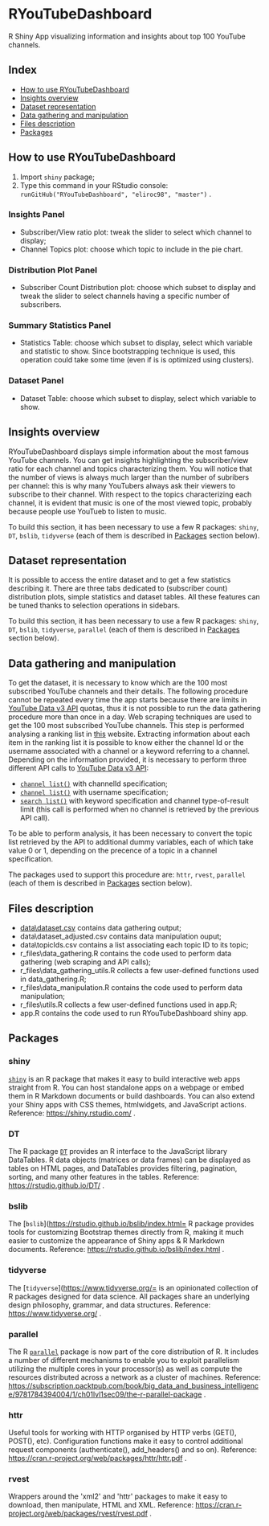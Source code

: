# RYouTubeDashboard
R Shiny App visualizing information and insights about top 100 YouTube channels.

## Index
- [How to use RYouTubeDashboard](#How-to-use-RYouTubeDashboard)
- [Insights overview](#Insights-overview)
- [Dataset representation](#Dataset-representation)
- [Data gathering and manipulation](#Data-gathering-and-manipulation)
- [Files description](#Files-description)
- [Packages](#Packages)

## How to use RYouTubeDashboard

1. Import `shiny` package;
2. Type this command in your RStudio console: `runGitHub("RYouTubeDashboard", "eliroc98", "master")` .

### Insights Panel
- Subscriber/View ratio plot: tweak the slider to select which channel to display;
- Channel Topics plot: choose which topic to include in the pie chart.

### Distribution Plot Panel
- Subscriber Count Distribution plot: choose which subset to display and tweak the slider to select channels having a specific number of subscribers.

### Summary Statistics Panel
- Statistics Table: choose which subset to display, select which variable and statistic to show. Since bootstrapping technique is used, this operation could take some time (even if is is optimized using clusters).

### Dataset Panel
- Dataset Table: choose which subset to display, select which variable to show.

## Insights overview
RYouTubeDashboard displays simple information about the most famous YouTube channels. 
You can get insights highlighting the subscriber/view ratio for each channel and topics characterizing them.
You will notice that the number of views is always much larger than the number of subribers per channel: this is why many YouTubers always ask their viewers to subscribe to their channel.
With respect to the topics characterizing each channel, it is evident that music is one of the most viewed topic, probably because people use YouTueb to listen to music.

To build this section, it has been necessary to use a few R packages: `shiny`, `DT`, `bslib`, `tidyverse` (each of them is described in [Packages](#Packages) section below).

## Dataset representation
It is possible to access the entire dataset and to get a few statistics describing it.
There are three tabs dedicated to (subscriber count) distribution plots, simple statistics and dataset tables. All these features can be tuned thanks to selection operations in sidebars.

To build this section, it has been necessary to use a few R packages: `shiny`, `DT`, `bslib`, `tidyverse`, `parallel` (each of them is described in [Packages](#Packages) section below).

## Data gathering and manipulation
To get the dataset, it is necessary to know which are the 100 most subscribed YouTube channels and their details.
The following procedure cannot be repeated every time the app starts because there are limits in [YouTube Data v3 API](https://developers.google.com/youtube/v3) quotas, thus it is not possible to run the data gathering procedure more than once in a day.
Web scraping techniques are used to get the 100 most subscribed YouTube channels. This step is performed analysing a ranking list in [this](https://socialblade.com/youtube/top/100/mostsubscribed) website.
Extracting information about each item in the ranking list it is possible to know either the channel Id or the username associated with a channel or a keyword referring to a channel. Depending on the information provided, it is necessary to perform three different API calls to [YouTube Data v3 API](https://developers.google.com/youtube/v3):
- [`channel list()`](https://developers.google.com/youtube/v3/docs/channels/list) with channelId specification;
- [`channel list()`](https://developers.google.com/youtube/v3/docs/channels/list) with username specification;
- [`search list()`](https://developers.google.com/youtube/v3/docs/search/list) with keyword specification and channel type-of-result limit (this call is performed when no channel is retrieved by the previous API call).

To be able to perform analysis, it has been necessary to convert the topic list retrieved by the API to additional dummy variables, each of which take value 0 or 1, depending on the precence of a topic in a channel specification.

The packages used to support this procedure are: `httr`, `rvest`, `parallel` (each of them is described in [Packages](#Packages) section below).

## Files description
- [data\dataset.csv](data//dataset.csv) contains data gathering output;
- data\dataset_adjusted.csv contains data manipulation ouput;
- data\topicIds.csv contains a list associating each topic ID to its topic;
- r_files\data_gathering.R contains the code used to perform data gathering (web scraping and API calls);
- r_files\data_gathering_utils.R collects a few user-defined functions used in data_gathering.R;
- r_files\data_manipulation.R contains the code used to perform data manipulation;
- r_files\utils.R collects a few user-defined functions used in app.R;
- app.R contains the code used to run RYouTubeDashboard shiny app.

## Packages
### shiny
[`shiny`](https://shiny.rstudio.com/) is an R package that makes it easy to build interactive web apps straight from R. You can host standalone apps on a webpage or embed them in R Markdown documents or build dashboards. You can also extend your Shiny apps with CSS themes, htmlwidgets, and JavaScript actions.
Reference: https://shiny.rstudio.com/ .
### DT
The R package [`DT`](https://rstudio.github.io/DT/) provides an R interface to the JavaScript library DataTables. R data objects (matrices or data frames) can be displayed as tables on HTML pages, and DataTables provides filtering, pagination, sorting, and many other features in the tables.
Reference: https://rstudio.github.io/DT/ .
### bslib
The [`bslib`](https://rstudio.github.io/bslib/index.html= R package provides tools for customizing Bootstrap themes directly from R, making it much easier to customize the appearance of Shiny apps & R Markdown documents. 
Reference: https://rstudio.github.io/bslib/index.html .
### tidyverse
The [`tidyverse`](https://www.tidyverse.org/= is an opinionated collection of R packages designed for data science. All packages share an underlying design philosophy, grammar, and data structures.
Reference: https://www.tidyverse.org/ .
### parallel
The R [`parallel`](https://subscription.packtpub.com/book/big_data_and_business_intelligence/9781784394004/1/ch01lvl1sec09/the-r-parallel-package) package is now part of the core distribution of R. It includes a number of different mechanisms to enable you to exploit parallelism utilizing the multiple cores in your processor(s) as well as compute the resources distributed across a network as a cluster of machines.
Reference: https://subscription.packtpub.com/book/big_data_and_business_intelligence/9781784394004/1/ch01lvl1sec09/the-r-parallel-package .
### httr
Useful tools for working with HTTP organised by HTTP verbs (GET(), POST(), etc). Configuration functions make it easy to control additional request components (authenticate(),
add_headers() and so on).
Reference: https://cran.r-project.org/web/packages/httr/httr.pdf .
### rvest
Wrappers around the 'xml2' and 'httr' packages to make it easy to download, then manipulate, HTML and XML.
Reference: https://cran.r-project.org/web/packages/rvest/rvest.pdf .
